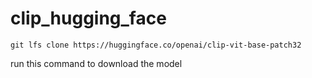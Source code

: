 # clip_hugging_face
```
git lfs clone https://huggingface.co/openai/clip-vit-base-patch32
```
run this command to download the model
